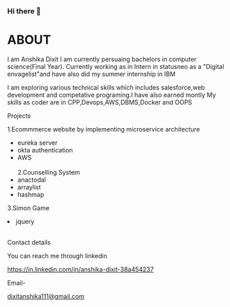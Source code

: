 ### Hi there 👋

# ABOUT
I am Anshika Dixit I am currently persuaing bachelors in computer science(Final Year). Currently working as in Intern in statusneo as a "Digital envagelist"and have also did my summer internship in IBM


I am exploring various technical skills which includes salesforce,web development and competative programing.I have also earned montly 
My skills as coder are in CPP,Devops,AWS,DBMS,Docker and OOPS 


Projects 


1.Ecommmerce website by implementing microservice architecture


<ul>
<li>eureka server</li>
<li>okta authentication</li>
<li>AWS</li>
<br>2.Counselling System

  

<li>anactodal</li>
<li>arraylist</li>
<li>hashmap</li>
</ul>


3.Simon Game 


<li>jquery</li>



<br>

Contact details


You can reach me through linkedin 

https://in.linkedin.com/in/anshika-dixit-38a454237


Email-

dixitanshika111@gmail.com



